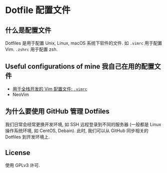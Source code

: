 # Dotfile 配置文件

## 什么是配置文件

Dotfiles 是用于配置 Unix, Linux, macOS 系统下软件的文件. 如 `.vimrc` 用于配置 Vim. `.zshrc` 用于配置 zsh.

## Useful configurations of mine 我自己在用的配置文件

- [用于全栈开发的 Vim 配置文件: `.vimrc`](.config/.vimrc)
- NeoVim

## 为什么要使用 GitHub 管理 Dotfiles

我们日常会经常更换开发环境, 如 SSH 远程登录到不同的服务器 (一般都是 Linux 操作系统环境, 如 CentOS, Debain). 此时, 我们可以从 GitHub 同步相关的 Dotfiles 到开发环境上.

## License

使用 GPLv3 许可.
